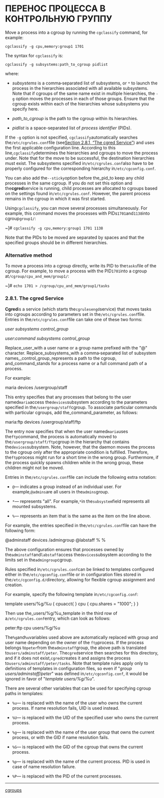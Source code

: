 # ПЕРЕНОС ПРОЦЕССА В КОНТРОЛЬНУЮ ГРУППУ

Move a process into a cgroup by running the `cgclassify` command, for example:

```
cgclassify -g cpu,memory:group1 1701
```

The syntax for `cgclassify` is:

```
cgclassify -g subsystems:path_to_cgroup pidlist
```

where:

*   _subsystems_ is a comma‑separated list of subsystems, or `*` to launch the process in the hierarchies associated with all available subsystems. Note that if cgroups of the same name exist in multiple hierarchies, the `-g` option moves the processes in each of those groups. Ensure that the cgroup exists within each of the hierarchies whose subsystems you specify here.
    
*   _path\_to\_cgroup_ is the path to the cgroup within its hierarchies.
    
*   _pidlist_ is a space-separated list of _process identifier_ (PIDs).
    

If the `-g` option is not specified, `cgclassify`automatically searches the`/etc/cgrules.conf`file (see[Section 2.8.1, “The cgred Service”](https://access.redhat.com/documentation/en-us/red_hat_enterprise_linux/6/html/resource_management_guide/sec-Moving_a_Process_to_a_Control_Group#The_cgred_Service)) and uses the first applicable configuration line. According to this line,`cgclassify`determines the hierarchies and cgroups to move the process under. Note that for the move to be successful, the destination hierarchies must exist. The subsystems specified in`/etc/cgrules.conf`also have to be properly configured for the corresponding hierarchy in`/etc/cgconfig.conf`.

You can also add the`--sticky`option before the_pid_to keep any child processes in the same cgroup. If you do not set this option and the**cgred**service is running, child processes are allocated to cgroups based on the settings found in`/etc/cgrules.conf`. However, the parent process remains in the cgroup in which it was first started.

Using`cgclassify`, you can move several processes simultaneously. For example, this command moves the processes with PIDs`1701`and`1138`into cgroup`group1/`:

~\]# `cgclassify -g cpu,memory:group1 1701 1138`

Note that the PIDs to be moved are separated by spaces and that the specified groups should be in different hierarchies.

### Alternative method

To move a process into a cgroup directly, write its PID to the`tasks`file of the cgroup. For example, to move a process with the PID`1701`into a cgroup at`/cgroup/cpu_and_mem/group1/`:

~\]# `echo 1701 > /cgroup/cpu_and_mem/group1/tasks`

### 2.8.1. The cgred Service

**Cgred**is a service (which starts the`cgrulesengd`service) that moves tasks into cgroups according to parameters set in the`/etc/cgrules.conf`file. Entries in the`/etc/cgrules.conf`file can take one of these two forms:

_user_ _subsystems_ _control\_group_

_user_:_command_ _subsystems_ _control\_group_

Replace_user_with a user name or a group name prefixed with the "@" character. Replace_subsystems_with a comma‑separated list of subsystem names,_control\_group_represents a path to the cgroup, and_command_stands for a process name or a full command path of a process.

For example:

maria			devices		/usergroup/staff

This entry specifies that any processes that belong to the user named`maria`access the`devices`subsystem according to the parameters specified in the`/usergroup/staff`cgroup. To associate particular commands with particular cgroups, add the_command_parameter, as follows:

maria:ftp		devices		/usergroup/staff/ftp

The entry now specifies that when the user named`maria`uses the`ftp`command, the process is automatically moved to the`/usergroup/staff/ftp`cgroup in the hierarchy that contains the`devices`subsystem. Note, however, that the daemon moves the process to the cgroup only after the appropriate condition is fulfilled. Therefore, the`ftp`process might run for a short time in the wrong group. Furthermore, if the process quickly spawns children while in the wrong group, these children might not be moved.

Entries in the`/etc/cgrules.conf`file can include the following extra notation:

*   `@`— indicates a group instead of an individual user. For example,`@admins`are all users in the`admins`group.
    
*   `*`— represents "all". For example,`*`in the`subsystem`field represents all mounted subsystems.
    
*   `%`— represents an item that is the same as the item on the line above.
    

For example, the entries specified in the`/etc/cgrules.conf`file can have the following form:

@adminstaff		devices		/admingroup
@labstaff		%		%

The above configuration ensures that processes owned by the`adminstaff`and`labstaff`access the`devices`subsystem according to the limits set in the`admingroup`cgroup.

Rules specified in`/etc/cgrules.conf`can be linked to templates configured either in the`/etc/cgconfig.conf`file or in configuration files stored in the`/etc/cgconfig.d/`directory, allowing for flexible cgroup assignment and creation.

For example, specify the following template in`/etc/cgconfig.conf`:

template users/%g/%u {
                     cpuacct{
                     }
                     cpu {
                        cpu.shares = "1000";
                     }
          }

Then use the_users/%g/%u_template in the third row of a`/etc/cgrules.conf`entry, which can look as follows:

peter:ftp		cpu		users/%g/%u

The`%g`and`%u`variables used above are automatically replaced with group and user name depending on the owner of the `ftp`process. If the process belongs to`peter`from the`adminstaff`group, the above path is translated to`users/adminstaff/peter`. The`cgred`service then searches for this directory, and if it does not exist,`cgred`creates it and assigns the process to`users/adminstaff/peter/tasks`. Note that template rules apply only to definitions of templates in configuration files, so even if "_group users/adminstaff/peter_" was defined in`/etc/cgconfig.conf`, it would be ignored in favor of "_template users/%g/%u_".

There are several other variables that can be used for specifying cgroup paths in templates:

*   `%u`— is replaced with the name of the user who owns the current process. If name resolution fails, UID is used instead.
    
*   `%U`— is replaced with the UID of the specified user who owns the current process.
    
*   `%g`— is replaced with the name of the user group that owns the current process, or with the GID if name resolution fails.
    
*   `%G`— is replaced with the GID of the cgroup that owns the current process.
    
*   `%p`— is replaced with the name of the current process. PID is used in case of name resolution failure.
    
*   `%P`— is replaced with the PID of the current processes.

**********
[cgroups](/tags/cgroups.md)
